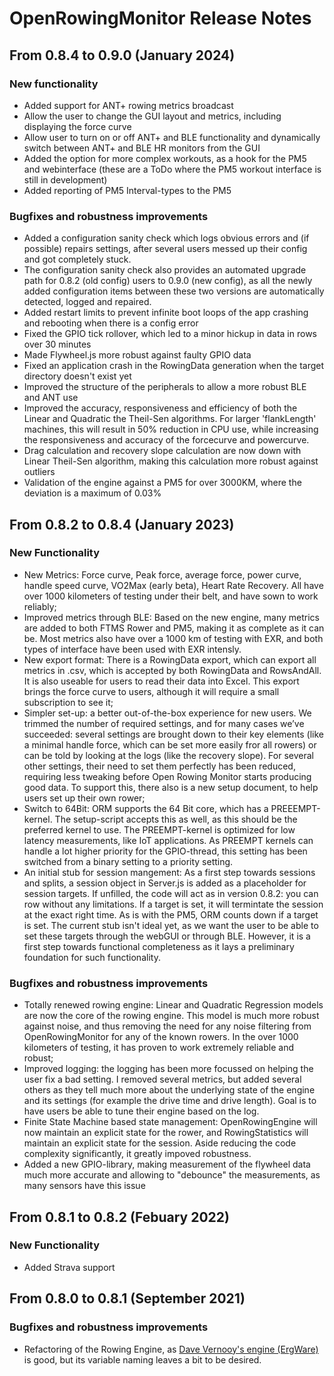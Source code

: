# OpenRowingMonitor Release Notes

## From 0.8.4 to 0.9.0 (January 2024)

### New functionality

- Added support for ANT+ rowing metrics broadcast
- Allow the user to change the GUI layout and metrics, including displaying the force curve
- Allow user to turn on or off ANT+ and BLE functionality and dynamically switch between ANT+ and BLE HR monitors from the GUI
- Added the option for more complex workouts, as a hook for the PM5 and webinterface (these are a ToDo where the PM5 workout interface is still in development)
- Added reporting of PM5 Interval-types to the PM5

### Bugfixes and robustness improvements

- Added a configuration sanity check which logs obvious errors and (if possible) repairs settings, after several users messed up their config and got completely stuck.
- The configuration sanity check also provides an automated upgrade path for 0.8.2 (old config) users to 0.9.0 (new config), as all the newly added configuration items between these two versions are automatically detected, logged and repaired.
- Added restart limits to prevent infinite boot loops of the app crashing and rebooting when there is a config error
- Fixed the GPIO tick rollover, which led to a minor hickup in data in rows over 30 minutes
- Made Flywheel.js more robust against faulty GPIO data
- Fixed an application crash in the RowingData generation when the target directory doesn't exist yet
- Improved the structure of the peripherals to allow a more robust BLE and ANT use
- Improved the accuracy, responsiveness and efficiency of both the Linear and Quadratic the Theil-Sen algorithms. For larger 'flankLength' machines, this will result in 50% reduction in CPU use, while increasing the responsiveness and accuracy of the forcecurve and powercurve.
- Drag calculation and recovery slope calculation are now down with Linear Theil-Sen algorithm, making this calculation more robust against outliers
- Validation of the engine against a PM5 for over 3000KM, where the deviation is a maximum of 0.03%

## From 0.8.2 to 0.8.4 (January 2023)

### New Functionality

- New Metrics: Force curve, Peak force, average force, power curve, handle speed curve, VO2Max (early beta), Heart Rate Recovery. All have over 1000 kilometers of testing under their belt, and have sown to work reliably;
- Improved metrics through BLE: Based on the new engine, many metrics are added to both FTMS Rower and PM5, making it as complete as it can be. Most metrics also have over a 1000 km of testing with EXR, and both types of interface have been used with EXR intensly.
- New export format: There is a RowingData export, which can export all metrics in .csv, which is accepted by both RowingData and RowsAndAll. It is also useable for users to read their data into Excel. This export brings the force curve to users, although it will require a small subscription to see it;
- Simpler set-up: a better out-of-the-box experience for new users. We trimmed the number of required settings, and for many cases we’ve succeeded: several settings are brought down to their key elements (like a minimal handle force, which can be set more easily fror all rowers) or can be told by looking at the logs (like the recovery slope). For several other settings, their need to set them perfectly has been reduced, requiring less tweaking before Open Rowing Monitor starts producing good data. To support this, there also is a new setup document, to help users set up their own rower;
- Switch to 64Bit: ORM supports the 64 Bit core, which has a PREEEMPT-kernel. The setup-script accepts this as well, as this should be the preferred kernel to use. The PREEMPT-kernel is optimized for low latency measurements, like IoT applications. As PREEMPT kernels can handle a lot higher priority for the GPIO-thread, this setting has been switched from a binary setting to a priority setting.
- An initial stub for session mangement: As a first step towards sessions and splits, a session object in Server.js is added as a placeholder for session targets. If unfilled, the code will act as in version 0.8.2: you can row without any limitations. If a target is set, it will termintate the session at the exact right time. As is with the PM5, ORM counts down if a target is set. The current stub isn't ideal yet, as we want the user to be able to set these targets through the webGUI or through BLE. However, it is a first step towards functional completeness as it lays a preliminary foundation for such functionality.

### Bugfixes and robustness improvements
- Totally renewed rowing engine: Linear and Quadratic Regression models are now the core of the rowing engine. This model is much more robust against noise, and thus removing the need for any noise filtering from OpenRowingMonitor for any of the known rowers. In the over 1000 kilometers of testing, it has proven to work extremely reliable and robust;
- Improved logging: the logging has been more focussed on helping the user fix a bad setting. I removed several metrics, but added several others as they tell much more about the underlying state of the engine and its settings (for example the drive time and drive length). Goal is to have users be able to tune their engine based on the log.
- Finite State Machine based state management: OpenRowingEngine will now maintain an explicit state for the rower, and RowingStatistics will maintain an explicit state for the session. Aside reducing the code complexity significantly, it greatly impoved robustness.
- Added a new GPIO-library, making measurement of the flywheel data much more accurate and allowing to "debounce" the measurements, as many sensors have this issue

## From 0.8.1 to 0.8.2 (Febuary 2022)

### New Functionality

- Added Strava support

## From 0.8.0 to 0.8.1 (September 2021)

### Bugfixes and robustness improvements

- Refactoring of the Rowing Engine, as [Dave Vernooy's engine (ErgWare)](https://dvernooy.github.io/projects/ergware/) is good, but its variable naming leaves a bit to be desired.
